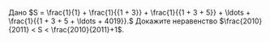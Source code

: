 Дано $S = \frac{1}{1} + \frac{1}{{1 + 3}} + \frac{1}{{1 + 3 + 5}} +  \ldots  + \frac{1}{{1 + 3 + 5 +  \ldots  + 4019}}.$ Докажите неравенство $\frac{2010}{2011} < S < \frac{2010}{2011}+1$.